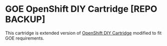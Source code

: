 # GOE OpenShift DIY Cartridge [REPO BACKUP] 
This cartridge is extended version of [OpenShift DIY Cartridge](https://github.com/openshift-cartridges/openshift-diy-cartridge) modified to fit GOE requirements.